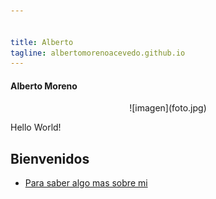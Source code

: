 ```yaml
---


title: Alberto
tagline: albertomorenoacevedo.github.io
---
```

#### Alberto Moreno

<p align=center>![imagen](foto.jpg)

 
  

  <p class="para1">Hello World!</p>
   
## Bienvenidos

* [Para saber algo mas sobre mi](/about)
